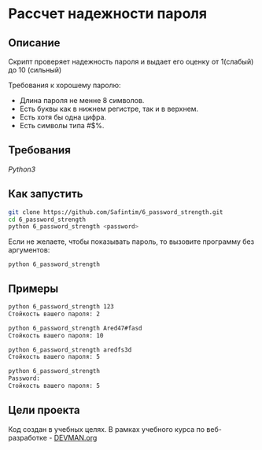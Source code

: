 # Рассчет надежности пароля

## Описание
Скрипт проверяет надежность пароля и выдает его оценку от 1(слабый) до 10 (сильный)

Требования к хорошему паролю:
* Длина пароля не менне 8 символов.
* Есть буквы как в нижнем регистре, так и в верхнем.
* Есть хотя бы одна цифра.
* Есть символы типа #$%.

## Требования

*Python3*

## Как запустить

```sh
git clone https://github.com/Safintim/6_password_strength.git
cd 6_password_strength
python 6_password_strength <password>
```

Если не желаете, чтобы показывать пароль, то вызовите программу без аргументов:
```
python 6_password_strength
```

## Примеры

```sh
python 6_password_strength 123
Стойкость вашего пароля: 2
```

```sh
python 6_password_strength Ared47#fasd
Стойкость вашего пароля: 10
```

```sh
python 6_password_strength aredfs3d
Стойкость вашего пароля: 5
```

```sh
python 6_password_strength
Password: 
Стойкость вашего пароля: 5
```

## Цели проекта

Код создан в учебных целях. В рамках учебного курса по веб-разработке - [DEVMAN.org](https://devman.org)
